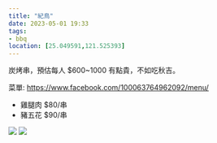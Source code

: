 ```yaml
---
title: "紀鳥"
date: 2023-05-01 19:33
tags:
- bbq
location: [25.049591,121.525393]
---
```

炭烤串，預估每人 $600~1000
有點貴，不如吃秋吉。

菜單: https://www.facebook.com/100063764962092/menu/
- 雞腿肉 $80/串
- 豬五花 $90/串


![](https://scontent.ftpe7-2.fna.fbcdn.net/v/t39.30808-6/289582140_429281982540630_1852917669230828322_n.jpg?_nc_cat=111&ccb=1-7&_nc_sid=c4c01c&_nc_ohc=RtIEBBHOP9UAX_ES6cO&_nc_ht=scontent.ftpe7-2.fna&oh=00_AfBW9hFk04fkhuBsQiWq2Ukv72vdxrwb6kGP_lYF5cbMlw&oe=64555FFD)
![](https://scontent.ftpe7-3.fna.fbcdn.net/v/t39.30808-6/289640103_429282499207245_7022422657630070124_n.jpg?_nc_cat=108&ccb=1-7&_nc_sid=c4c01c&_nc_ohc=GK6BgTX6RjIAX-K31jA&_nc_ht=scontent.ftpe7-3.fna&oh=00_AfAGz0sD3TPUHcKXBRWPNBKPgmvNQcjlFBejB8qE75qQqw&oe=6455602E)